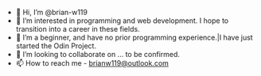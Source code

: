 - 👋 Hi, I’m @brian-w119
- 👀 I’m interested in programming and web development. I hope to transition into a career in these fields. 
- 🌱 I’m a beginner, and have no prior programming experience.|I have just started the Odin Project.
- 💞️ I’m looking to collaborate on ... to be confirmed.
- 📫 How to reach me - brianw119@outlook.com

<!---
brian-w119/brian-w119 is a ✨ special ✨ repository because its `README.md` (this file) appears on your GitHub profile.
You can click the Preview link to take a look at your changes.
--->
